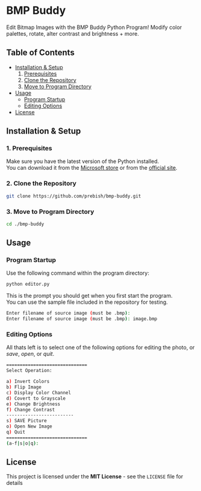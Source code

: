# BMP Buddy

Edit Bitmap Images with the BMP Buddy Python Program! Modify color palettes, rotate, alter contrast and brightness + more.

## Table of Contents

- [Installation & Setup](#installation--setup)  
    1. [Prerequisites](#1-prerequisites)  
    2. [Clone the Repository](#2-clone-the-repository)
    3. [Move to Program Directory](#3-move-to-program-directory)
- [Usage](#usage)
    - [Program Startup](#program-startup)
    - [Editing Options](#editing-options)
- [License](#license)

## Installation & Setup

### 1. Prerequisites
Make sure you have the latest version of the Python installed.  
You can download it from the [<u>Microsoft store</u>](https://apps.microsoft.com/detail/9ncvdn91xzqp?hl=en-us&gl=US) or from the [<u>official site</u>](https://www.python.org/downloads/).

### 2. Clone the Repository
```bash
git clone https://github.com/prebish/bmp-buddy.git
```

### 3. Move to Program Directory
```bash
cd ./bmp-buddy
```

## Usage

### Program Startup
Use the following command within the program directory:
```bash
python editor.py
```

This is the prompt you should get when you first start the program.   
You can use the sample file included in the repository for testing.  

```bash
Enter filename of source image (must be .bmp):
Enter filename of source image (must be .bmp): image.bmp
```

### Editing Options

All thats left is to select one of the following options for editing the photo, or *save*, *open*, or *quit*.

```bash
==============================
Select Operation:

a) Invert Colors
b) Flip Image
c) Display Color Channel
d) Covert to Grayscale
e) Change Brightness
f) Change Contrast
-------------------------
s) SAVE Picture
o) Open New Image
q) Quit
==============================
(a-f|s|o|q):
```



## License

This project is licensed under the **MIT License** - see the `LICENSE` file for details

